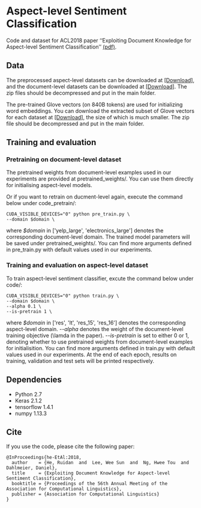 # Aspect-level Sentiment Classification
Code and dataset for ACL2018 paper ‘‘Exploiting Document Knowledge for Aspect-level Sentiment Classification’’ [(pdf)](https://arxiv.org/abs/1806.04346). 

## Data
The preprocessed aspect-level datasets can be downloaded at [[Download]](https://drive.google.com/open?id=1e7WnaWWDggJ8r8t3FhS4RSp88Ev2gXYs), and the document-level datasets can be downloaded at [[Download]](https://drive.google.com/open?id=15NTGPsO_E8dwti_QILNMwLQnUaTn3auq). The zip files should be decompressed and put in the main folder.

The pre-trained Glove vectors (on 840B tokens) are used for initializing word embeddings. You can download the extracted subset of Glove vectors for each dataset at [[Download]](https://drive.google.com/open?id=1f8OlsHv82tIX0CyxbUqywew08StUjVLp), the size of which is much smaller. The zip file should be decompressed and put in the main folder.

## Training and evaluation

### Pretraining on document-level dataset
The pretrained weights from document-level examples used in our experiments are provided at pretrained_weights/. You can use them directly for initialising aspect-level models.

Or if you want to retrain on ducment-level again, execute the command below under code_pretrain/:
```
CUDA_VISIBLE_DEVICES="0" python pre_train.py \
--domain $domain \
```
where *$domain* in ['yelp_large', 'electronics_large'] denotes the corresponding document-level domain. The trained model parameters will be saved under pretrained_weights/. You can find more arguments defined in pre_train.py with default values used in our experiments.

### Training and evaluation on aspect-level dataset
To train aspect-level sentiment classifier, excute the command below under code/:
```
CUDA_VISIBLE_DEVICES="0" python train.py \
--domain $domain \
--alpha 0.1 \
--is-pretrain 1 \
```
where *$domain* in ['res', 'lt', 'res_15', 'res_16'] denotes the corresponding aspect-level domain. *--alpha* denotes the weight of the document-level training objective (\lamda in the paper). *--is-pretrain* is set to either 0 or 1, denoting whether to use pretrained weights from document-level examples for initialisition. You can find more arguments defined in train.py with default values used in our experiments. At the end of each epoch, results on training, validation and test sets will be printed respectively.

## Dependencies
* Python 2.7
* Keras 2.1.2
* tensorflow 1.4.1
* numpy 1.13.3

## Cite
If you use the code, please cite the following paper:
```
@InProceedings{he-EtAl:2018,
  author    = {He, Ruidan  and  Lee, Wee Sun  and  Ng, Hwee Tou  and  Dahlmeier, Daniel},
  title     = {Exploiting Document Knowledge for Aspect-level Sentiment Classification},
  booktitle = {Proceedings of the 56th Annual Meeting of the Association for Computational Linguistics},
  publisher = {Association for Computational Linguistics}
}
```




